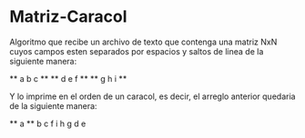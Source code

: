 # Matriz-Caracol

Algoritmo que recibe un archivo de texto que contenga una matriz NxN cuyos campos esten separados por espacios y saltos de linea de la siguiente manera:

 ** a b c **
 ** d e f **
 ** g h i **

Y lo imprime en el orden de un caracol, es decir, el arreglo anterior quedaria de la siguiente manera:

 ** a **
  b
  c
  f
  i
  h
  g
  d
  e

